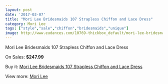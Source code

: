 ```yaml
---
layout: post
date: '2017-03-07'
title: "Mori Lee Bridesmaids 107 Strapless Chiffon and Lace Dress"
category: Mori Lee
tags: ["style","sale","chiffon","bridesmaids","unique"]
image: http://www.eudances.com/10769-thickbox_default/mori-lee-bridesmaids-107-strapless-chiffon-and-lace-dress.jpg
---
```

Mori Lee Bridesmaids 107 Strapless Chiffon and Lace Dress

On Sales: **$247.99**
<a href="https://www.eudances.com/en/mori-lee/3449-mori-lee-bridesmaids-107-strapless-chiffon-and-lace-dress.html"><amp-img layout="responsive" width="600" height="600" src="//www.eudances.com/10769-thickbox_default/mori-lee-bridesmaids-107-strapless-chiffon-and-lace-dress.jpg" alt="Mori Lee Bridesmaids 107 Strapless Chiffon and Lace Dress 0" /></a>
<a href="https://www.eudances.com/en/mori-lee/3449-mori-lee-bridesmaids-107-strapless-chiffon-and-lace-dress.html"><amp-img layout="responsive" width="600" height="600" src="//www.eudances.com/10773-thickbox_default/mori-lee-bridesmaids-107-strapless-chiffon-and-lace-dress.jpg" alt="Mori Lee Bridesmaids 107 Strapless Chiffon and Lace Dress 1" /></a>
<a href="https://www.eudances.com/en/mori-lee/3449-mori-lee-bridesmaids-107-strapless-chiffon-and-lace-dress.html"><amp-img layout="responsive" width="600" height="600" src="//www.eudances.com/10772-thickbox_default/mori-lee-bridesmaids-107-strapless-chiffon-and-lace-dress.jpg" alt="Mori Lee Bridesmaids 107 Strapless Chiffon and Lace Dress 2" /></a>
<a href="https://www.eudances.com/en/mori-lee/3449-mori-lee-bridesmaids-107-strapless-chiffon-and-lace-dress.html"><amp-img layout="responsive" width="600" height="600" src="//www.eudances.com/10771-thickbox_default/mori-lee-bridesmaids-107-strapless-chiffon-and-lace-dress.jpg" alt="Mori Lee Bridesmaids 107 Strapless Chiffon and Lace Dress 3" /></a>
<a href="https://www.eudances.com/en/mori-lee/3449-mori-lee-bridesmaids-107-strapless-chiffon-and-lace-dress.html"><amp-img layout="responsive" width="600" height="600" src="//www.eudances.com/10770-thickbox_default/mori-lee-bridesmaids-107-strapless-chiffon-and-lace-dress.jpg" alt="Mori Lee Bridesmaids 107 Strapless Chiffon and Lace Dress 4" /></a>

Buy it: [Mori Lee Bridesmaids 107 Strapless Chiffon and Lace Dress](https://www.eudances.com/en/mori-lee/3449-mori-lee-bridesmaids-107-strapless-chiffon-and-lace-dress.html "Mori Lee Bridesmaids 107 Strapless Chiffon and Lace Dress")

View more: [Mori Lee](https://www.eudances.com/en/65-mori-lee "Mori Lee")
